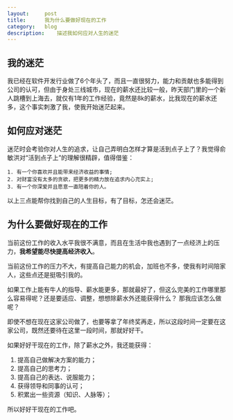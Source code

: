 ```yaml
---
layout:     post
title:      我为什么要做好现在的工作
category:   blog
description:    描述我如何应对人生的迷茫
---
```


## 我的迷茫
我已经在软件开发行业做了6个年头了，而且一直很努力，能力和贡献也多能得到公司的认可，但由于身处三线城市，现在的薪水还比较一般，昨天部门里的一个新人跳槽到上海去，就仅有1年的工作经验，竟然是8k的薪水，比我现在的薪水还多，这个事实刺激了我，使我开始迷茫起来。

## 如何应对迷茫

迷茫时会考验你对人生的追求，让自己弄明白怎样才算是活到点子上了？我觉得俞敏洪对“活到点子上”的理解很精辟，值得借鉴：

    1. 有一个你喜欢并且能带来经济收益的事情;
    2. 对财富没有太多的贪欲，把更多的精力放在追求内心充实上;
    3. 有一个你深爱并且愿意一直陪着你的人。

以上三点能帮你找到自己的人生目标，有了目标，怎还会迷茫。

## 为什么要做好现在的工作
当前这份工作的收入水平我很不满意，而且在生活中我也遇到了一点经济上的压力，**我希望能尽快提高经济收入**。

当前这份工作的压力不大，有提高自己能力的机会，加班也不多，使我有时间陪家人，这些点还是挺吸引我的。

如果工作上能有牛人的指导、薪水能更多，那就最好了，但这么完美的工作哪里那么容易得呢？还是要适应、调整，想想除薪水外还能获得什么？ 那我应该怎么做呢？

即使不想在现在这家公司做了，也要等拿了年终奖再走，所以这段时间一定要在这家公司，既然还要待在这里一段时间，那就好好干。

如果好好干现在的工作，除了薪水之外，我还能获得：
1. 提高自己做解决方案的能力；
2. 提高自己的思考力；
3. 提高自己的表达、说服能力；
4. 获得领导和同事的认可；
5. 积累出一些资源（知识、人脉等）；

所以好好干现在的工作吧。


